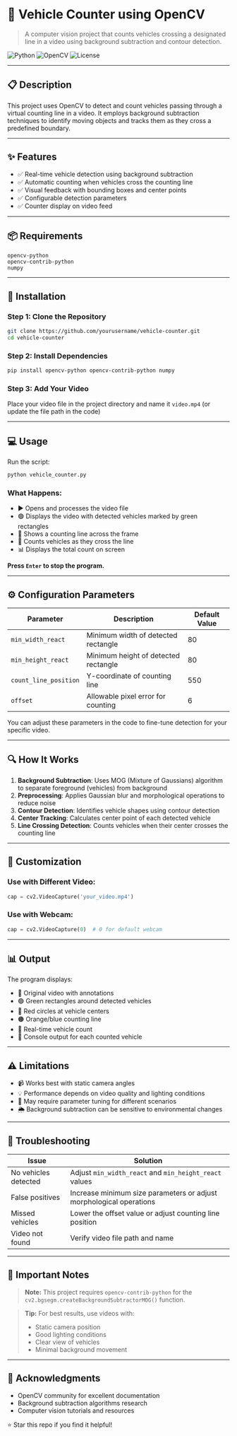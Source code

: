 # 🚗 Vehicle Counter using OpenCV

> A computer vision project that counts vehicles crossing a designated line in a video using background subtraction and contour detection.

![Python](https://img.shields.io/badge/Python-3.7+-blue.svg)
![OpenCV](https://img.shields.io/badge/OpenCV-4.0+-green.svg)
![License](https://img.shields.io/badge/License-MIT-yellow.svg)

---

## 📋 Description

This project uses OpenCV to detect and count vehicles passing through a virtual counting line in a video. It employs background subtraction techniques to identify moving objects and tracks them as they cross a predefined boundary.

---

## ✨ Features

- ✅ Real-time vehicle detection using background subtraction
- ✅ Automatic counting when vehicles cross the counting line
- ✅ Visual feedback with bounding boxes and center points
- ✅ Configurable detection parameters
- ✅ Counter display on video feed

---

## 📦 Requirements

```text
opencv-python
opencv-contrib-python
numpy
```

---

## 🚀 Installation

### Step 1: Clone the Repository
```bash
git clone https://github.com/yourusername/vehicle-counter.git
cd vehicle-counter
```

### Step 2: Install Dependencies
```bash
pip install opencv-python opencv-contrib-python numpy
```

### Step 3: Add Your Video
Place your video file in the project directory and name it `video.mp4` (or update the file path in the code)

---

## 💻 Usage

Run the script:
```bash
python vehicle_counter.py
```

### What Happens:
- ▶️ Opens and processes the video file
- 🟢 Displays the video with detected vehicles marked by green rectangles
- 📏 Shows a counting line across the frame
- 🔢 Counts vehicles as they cross the line
- 📊 Displays the total count on screen

**Press `Enter` to stop the program.**

---

## ⚙️ Configuration Parameters

| Parameter | Description | Default Value |
|-----------|-------------|---------------|
| `min_width_react` | Minimum width of detected rectangle | 80 |
| `min_height_react` | Minimum height of detected rectangle | 80 |
| `count_line_position` | Y-coordinate of counting line | 550 |
| `offset` | Allowable pixel error for counting | 6 |

You can adjust these parameters in the code to fine-tune detection for your specific video.

---

## 🔍 How It Works

1. **Background Subtraction**: Uses MOG (Mixture of Gaussians) algorithm to separate foreground (vehicles) from background
2. **Preprocessing**: Applies Gaussian blur and morphological operations to reduce noise
3. **Contour Detection**: Identifies vehicle shapes using contour detection
4. **Center Tracking**: Calculates center point of each detected vehicle
5. **Line Crossing Detection**: Counts vehicles when their center crosses the counting line

---

## 🎨 Customization

### Use with Different Video:
```python
cap = cv2.VideoCapture('your_video.mp4')
```

### Use with Webcam:
```python
cap = cv2.VideoCapture(0)  # 0 for default webcam
```

---

## 📊 Output

The program displays:

- 🎥 Original video with annotations
- 🟢 Green rectangles around detected vehicles
- 🔴 Red circles at vehicle centers
- 🟠 Orange/blue counting line
- 🔢 Real-time vehicle count
- 💬 Console output for each counted vehicle

---

## ⚠️ Limitations

- 📹 Works best with static camera angles
- 💡 Performance depends on video quality and lighting conditions
- 🔧 May require parameter tuning for different scenarios
- 🌦️ Background subtraction can be sensitive to environmental changes

---

## 🔧 Troubleshooting

| Issue | Solution |
|-------|----------|
| No vehicles detected | Adjust `min_width_react` and `min_height_react` values |
| False positives | Increase minimum size parameters or adjust morphological operations |
| Missed vehicles | Lower the offset value or adjust counting line position |
| Video not found | Verify video file path and name |

---

## 📌 Important Notes

> **Note:** This project requires `opencv-contrib-python` for the `cv2.bgsegm.createBackgroundSubtractorMOG()` function.

> **Tip:** For best results, use videos with:
> - Static camera position
> - Good lighting conditions
> - Clear view of vehicles
> - Minimal background movement

---


## 🙏 Acknowledgments

- OpenCV community for excellent documentation
- Background subtraction algorithms research
- Computer vision tutorials and resources

⭐ Star this repo if you find it helpful!

</div>
